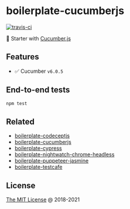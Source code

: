 # boilerplate-cucumberjs

[![travis-ci](https://img.shields.io/travis/piecioshka/boilerplate-cucumberjs.svg)](https://app.travis-ci.com/github/piecioshka/boilerplate-cucumberjs)

🍴 Starter with [Cucumber.js](https://cucumber.io/docs/installation/javascript/)

## Features

* :white_check_mark: Cucumber `v6.0.5`

## End-to-end tests

```bash
npm test
```

## Related

* [boilerplate-codeceptjs](https://github.com/piecioshka/boilerplate-codeceptjs)
* [boilerplate-cucumberjs](https://github.com/piecioshka/boilerplate-cucumberjs)
* [boilerplate-cypress](https://github.com/piecioshka/boilerplate-cypress)
* [boilerplate-nightwatch-chrome-headless](https://github.com/piecioshka/boilerplate-nightwatch-chrome-headless)
* [boilerplate-puppeteer-jasmine](https://github.com/piecioshka/boilerplate-puppeteer-jasmine)
* [boilerplate-testcafe](https://github.com/piecioshka/boilerplate-testcafe)

## License

[The MIT License](https://piecioshka.mit-license.org) @ 2018-2021
